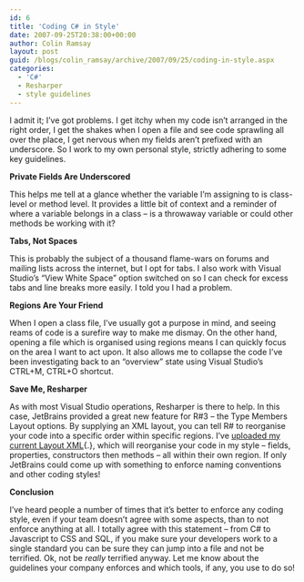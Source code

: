 ```yaml
---
id: 6
title: 'Coding C# in Style'
date: 2007-09-25T20:38:00+00:00
author: Colin Ramsay
layout: post
guid: /blogs/colin_ramsay/archive/2007/09/25/coding-in-style.aspx
categories:
  - 'C#'
  - Resharper
  - style guidelines
---
```

I admit it; I&#8217;ve got problems. I get itchy when my code isn&#8217;t arranged in the right order, I get the shakes when I open a file and see code sprawling all over the place, I get nervous when my fields aren&#8217;t prefixed with an underscore. So I work to my own personal style, strictly adhering to some key guidelines.


  


**Private Fields Are Underscored**


  


This helps me tell at a glance whether the variable I&#8217;m assigning to is class-level or method level. It provides a little bit of context and a reminder of where a variable belongs in a class &#8211; is a throwaway variable or could other methods be working with it?


  


**Tabs, Not Spaces**


  


This is probably the subject of a thousand flame-wars on forums and mailing lists across the internet, but I opt for tabs. I also work with Visual Studio&#8217;s &#8220;View White Space&#8221; option switched on so I can check for excess tabs and line breaks more easily. I told you I had a problem.


  


**Regions Are Your Friend**


  


When I open a class file, I&#8217;ve usually got a purpose in mind, and seeing reams of code is a surefire way to make me dismay. On the other hand, opening a file which is organised using regions means I can quickly focus on the area I want to act upon. It also allows me to collapse the code I&#8217;ve been investigating back to an &#8220;overview&#8221; state using Visual Studio&#8217;s CTRL+M, CTRL+O shortcut.


  


**Save Me, Resharper**


  


As with most Visual Studio operations, Resharper is there to help. In this case, JetBrains provided a great new feature for R#3 &#8211; the Type Members Layout options. By supplying an XML layout, you can tell R# to reorganise your code into a specific order within specific regions. I&#8217;ve [uploaded my current Layout XML](http://www.lostechies.com/blogs/colin_ramsay/rs.txt){.}, which will reorganise your code in my style &#8211; fields, properties, constructors then methods &#8211; all within their own region. If only JetBrains could come up with something to enforce naming conventions and other coding styles!


  


**Conclusion**


  


I&#8217;ve heard people a number of times that it&#8217;s better to enforce any coding style, even if your team doesn&#8217;t agree with some aspects, than to not enforce anything at all. I totally agree with this statement &#8211; from C# to Javascript to CSS and SQL, if you make sure your developers work to a single standard you can be sure they can jump into a file and not be terrified. Ok, not be _really_ terrified anyway. Let me know about the guidelines your company enforces and which tools, if any, you use to do so!